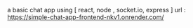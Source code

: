 a basic chat app using [ react, node , socket.io, express ]
url : https://simple-chat-app-frontend-nkv1.onrender.com/
